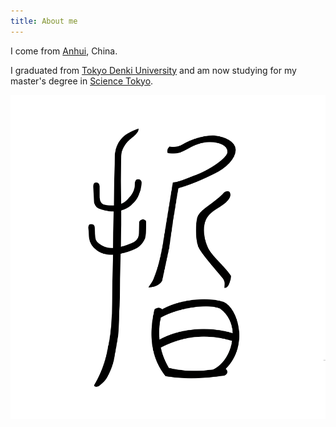 ```yaml
---
title: About me
---
```

I come from [Anhui](https://en.wikipedia.org/wiki/Anhui), China. 

I graduated from [Tokyo Denki University](https://www.dendai.ac.jp/) and am now studying for my master's degree in [Science Tokyo](https://www.isct.ac.jp/ja).

![alt text](image.png)